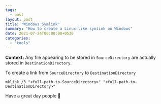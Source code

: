 ```yaml
---
tags:
  - post
layout: post
title: "Windows Symlink"
summary: "How to create a Linux-like symlink on Windows"
date: 2021-07-24T00:00:00+0530
categories:
  - "tools"
---
```


**Context:** Any file appearing to be stored in `SourceDirectory` are actually stored in `DestinationDirectory`.

To create a link from `SourceDirectory` to `DestinationDirectory`

```batch
mklink /3 "<full-path-to-SourceDirectory>" "<full-path-to-DestinationDirectory>"
```

Have a great day people 👋
